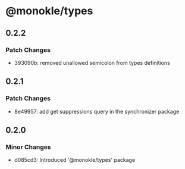 # @monokle/types

## 0.2.2

### Patch Changes

- 393090b: removed unallowed semicolon from types definitions

## 0.2.1

### Patch Changes

- 8e49957: add get suppressions query in the synchronizer package

## 0.2.0

### Minor Changes

- d085cd3: Introduced '@monokle/types' package

